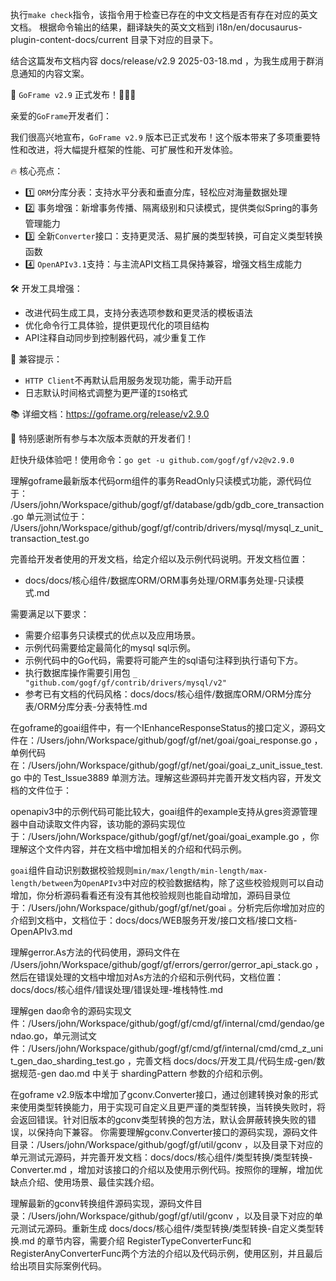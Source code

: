 



执行`make check`指令，该指令用于检查已存在的中文文档是否有存在对应的英文文档。
根据命令输出的结果，翻译缺失的英文文档到 i18n/en/docusaurus-plugin-content-docs/current 目录下对应的目录下。


结合这篇发布文档内容 docs/release/v2.9 2025-03-18.md ，为我生成用于群消息通知的内容文案。


📢 `GoFrame v2.9` 正式发布！🎉🎉🎉

亲爱的`GoFrame`开发者们：

我们很高兴地宣布，`GoFrame v2.9` 版本已正式发布！这个版本带来了多项重要特性和改进，将大幅提升框架的性能、可扩展性和开发体验。

🔥 核心亮点：

- 1️⃣ `ORM`分库分表：支持水平分表和垂直分库，轻松应对海量数据处理
- 2️⃣ 事务增强：新增事务传播、隔离级别和只读模式，提供类似Spring的事务管理能力
- 3️⃣ 全新`Converter`接口：支持更灵活、易扩展的类型转换，可自定义类型转换函数
- 4️⃣ `OpenAPIv3.1`支持：与主流API文档工具保持兼容，增强文档生成能力

🛠️ 开发工具增强：

- 改进代码生成工具，支持分表选项参数和更灵活的模板语法
- 优化命令行工具体验，提供更现代化的项目结构
- API注释自动同步到控制器代码，减少重复工作

🔄 兼容提示：

- `HTTP Client`不再默认启用服务发现功能，需手动开启
- 日志默认时间格式调整为更严谨的`ISO`格式

📚 详细文档：https://goframe.org/release/v2.9.0

💖 特别感谢所有参与本次版本贡献的开发者们！

赶快升级体验吧！使用命令：`go get -u github.com/gogf/gf/v2@v2.9.0`







理解goframe最新版本代码orm组件的事务ReadOnly只读模式功能，源代码位于：
/Users/john/Workspace/github/gogf/gf/database/gdb/gdb_core_transaction.go
单元测试位于：
/Users/john/Workspace/github/gogf/gf/contrib/drivers/mysql/mysql_z_unit_transaction_test.go

完善给开发者使用的开发文档，给定介绍以及示例代码说明。开发文档位置：
- docs/docs/核心组件/数据库ORM/ORM事务处理/ORM事务处理-只读模式.md


需要满足以下要求：
- 需要介绍事务只读模式的优点以及应用场景。
- 示例代码需要给定最简化的mysql sql示例。
- 示例代码中的Go代码，需要将可能产生的sql语句注释到执行语句下方。
- 执行数据库操作需要引用包 `_ "github.com/gogf/gf/contrib/drivers/mysql/v2"`
- 参考已有文档的代码风格：docs/docs/核心组件/数据库ORM/ORM分库分表/ORM分库分表-分表特性.md




在goframe的goai组件中，有一个IEnhanceResponseStatus的接口定义，源码文件在：/Users/john/Workspace/github/gogf/gf/net/goai/goai_response.go ，单例代码在：/Users/john/Workspace/github/gogf/gf/net/goai/goai_z_unit_issue_test.go 中的 Test_Issue3889 单测方法。理解这些源码并完善开发文档内容，开发文档的文件位于：

openapiv3中的示例代码可能比较大，goai组件的example支持从gres资源管理器中自动读取文件内容，该功能的源码实现位于：/Users/john/Workspace/github/gogf/gf/net/goai/goai_example.go ，你理解这个文件内容，并在文档中增加相关的介绍和代码示例。


`goai`组件自动识别数据校验规则`min/max/length/min-length/max-length/between`为`OpenAPIv3`中对应的校验数据结构，除了这些校验规则可以自动增加，你分析源码看看还有没有其他校验规则也能自动增加，源码目录位于：/Users/john/Workspace/github/gogf/gf/net/goai 。分析完后你增加对应的介绍到文档中，文档位于：docs/docs/WEB服务开发/接口文档/接口文档-OpenAPIv3.md


理解gerror.As方法的代码使用，源码文件在 /Users/john/Workspace/github/gogf/gf/errors/gerror/gerror_api_stack.go ，然后在错误处理的文档中增加对As方法的介绍和示例代码，文档位置：docs/docs/核心组件/错误处理/错误处理-堆栈特性.md


理解gen dao命令的源码实现文件：/Users/john/Workspace/github/gogf/gf/cmd/gf/internal/cmd/gendao/gendao.go，单元测试文件：/Users/john/Workspace/github/gogf/gf/cmd/gf/internal/cmd/cmd_z_unit_gen_dao_sharding_test.go ，完善文档 docs/docs/开发工具/代码生成-gen/数据规范-gen dao.md 中关于 shardingPattern 参数的介绍和示例。


在goframe v2.9版本中增加了gconv.Converter接口，通过创建转换对象的形式来使用类型转换能力，用于实现可自定义且更严谨的类型转换，当转换失败时，将会返回错误。针对旧版本的gconv类型转换的包方法，默认会屏蔽转换失败的错误，以保持向下兼容。
你需要理解gconv.Converter接口的源码实现，源码文件目录：/Users/john/Workspace/github/gogf/gf/util/gconv ，以及目录下对应的单元测试元源码，并完善开发文档：docs/docs/核心组件/类型转换/类型转换-Converter.md ，增加对该接口的介绍以及使用示例代码。按照你的理解，增加优缺点介绍、使用场景、最佳实践介绍。



理解最新的gconv转换组件源码实现，源码文件目录：/Users/john/Workspace/github/gogf/gf/util/gconv ，以及目录下对应的单元测试元源码。重新生成 docs/docs/核心组件/类型转换/类型转换-自定义类型转换.md 的章节内容，需要介绍 RegisterTypeConverterFunc和RegisterAnyConverterFunc两个方法的介绍以及代码示例，使用区别，并且最后给出项目实际案例代码。